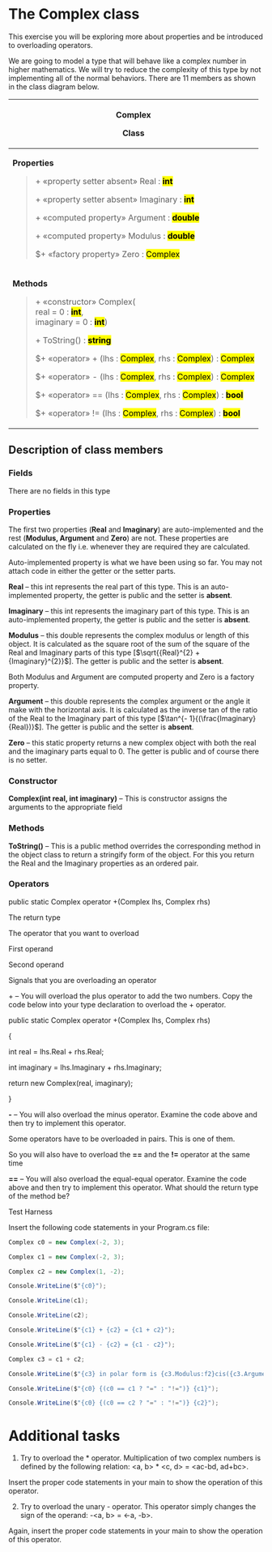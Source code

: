 # The Complex class

This exercise you will be exploring more about properties and be
introduced to overloading operators.

We are going to model a type that will behave like a complex number in
higher mathematics. We will try to reduce the complexity of this type by
not implementing all of the normal behaviors. There are 11 members as
shown in the class diagram below.

<table>
<colgroup>
<col style="width: 100%" />
</colgroup>
<thead>
<tr class="header">
<th><p><strong>Complex</strong></p>
<p>Class</p></th>
</tr>
</thead>
<tbody>
<tr class="odd">
<td><p><strong>Properties</strong></p>
<blockquote>
<p>+ «property setter absent» Real :
<strong><mark>int</mark></strong></p>
<p>+ «property setter absent» Imaginary :
<strong><mark>int</mark></strong></p>
<p>+ «computed property» Argument :
<strong><mark>double</mark></strong></p>
<p>+ «computed property» Modulus :
<strong><mark>double</mark></strong></p>
<p>$+ «factory property» Zero : <mark>Complex</mark></p>
</blockquote></td>
</tr>
<tr class="even">
<td><p><strong>Methods</strong></p>
<blockquote>
<p>+ «constructor» Complex(<br />
real = 0 : <strong><mark>int</mark></strong>,<br />
imaginary = 0 : <strong><mark>int</mark></strong>)</p>
<p>+ ToString() : <strong><mark>string</mark></strong></p>
<p>$+ «operator» + (lhs : <mark>Complex</mark>, rhs :
<mark>Complex</mark>) : <mark>Complex</mark></p>
<p>$+ «operator» - (lhs : <mark>Complex</mark>, rhs :
<mark>Complex</mark>) : <mark>Complex</mark></p>
<p>$+ «operator» == (lhs : <mark>Complex</mark>, rhs :
<mark>Complex</mark>) : <strong><mark>bool</mark></strong></p>
<p>$+ «operator» != (lhs : <mark>Complex</mark>, rhs :
<mark>Complex</mark>) : <strong><mark>bool</mark></strong></p>
</blockquote></td>
</tr>
</tbody>
</table>

## Description of class members

### Fields

There are no fields in this type

### Properties

The first two properties (**Real** and **Imaginary**) are
auto-implemented and the rest (**Modulus, Argument** and **Zero**) are
not. These properties are calculated on the fly i.e. whenever they are
required they are calculated.

Auto-implemented property is what we have been using so far. You may not
attach code in either the getter or the setter parts.

**Real** – this int represents the real part of this type. This is an
auto-implemented property, the getter is public and the setter is
**absent**.

**Imaginary** – this int represents the imaginary part of this type.
This is an auto-implemented property, the getter is public and the
setter is **absent**.

**Modulus** – this double represents the complex modulus or length of
this object. It is calculated as the square root of the sum of the
square of the Real and Imaginary parts of this type
\[$\sqrt{{Real}^{2} + {Imaginary}^{2}}$\]. The getter is public and the
setter is **absent**.

Both Modulus and Argument are computed property and Zero is a factory
property.

**Argument** – this double represents the complex argument or the angle
it make with the horizontal axis. It is calculated as the inverse tan of
the ratio of the Real to the Imaginary part of this type
\[$\tan^{- 1}{(\frac{Imaginary}{Real})}$\]. The getter is public and the
setter is **absent**.

**Zero** – this static property returns a new complex object with both
the real and the imaginary parts equal to 0. The getter is public and of
course there is no setter.

### Constructor

**Complex(int real, int imaginary)** – This is constructor assigns the
arguments to the appropriate field

### Methods

**ToString()** – This is a public method overrides the corresponding
method in the object class to return a stringify form of the object. For
this you return the Real and the Imaginary properties as an ordered
pair.

### Operators

public static Complex operator +(Complex lhs, Complex rhs)

The return type

The operator that you want to overload

First operand

Second operand

Signals that you are overloading an operator

\+ – You will overload the plus operator to add the two numbers. Copy
the code below into your type declaration to overload the + operator.

<span class="mark">public static Complex operator +(Complex lhs, Complex
rhs)</span>

<span class="mark">{</span>

<span class="mark">int real = lhs.Real + rhs.Real;</span>

<span class="mark">int imaginary = lhs.Imaginary + rhs.Imaginary;</span>

<span class="mark">return new Complex(real, imaginary);</span>

<span class="mark">}</span>

**-** – You will also overload the minus operator. Examine the code
above and then try to implement this operator.

Some operators have to be overloaded in pairs. This is one of them.

So you will also have to overload the **==** and the **!=** operator at
the same time

**==** – You will also overload the equal-equal operator. Examine the
code above and then try to implement this operator. What should the
return type of the method be?

Test Harness

Insert the following code statements in your Program.cs file:

``` cs
Complex c0 = new Complex(-2, 3);

Complex c1 = new Complex(-2, 3);

Complex c2 = new Complex(1, -2);

Console.WriteLine($"{c0}");

Console.WriteLine(c1);

Console.WriteLine(c2);

Console.WriteLine($"{c1} + {c2} = {c1 + c2}");

Console.WriteLine($"{c1} - {c2} = {c1 - c2}");

Complex c3 = c1 + c2;

Console.WriteLine($"{c3} in polar form is {c3.Modulus:f2}cis({c3.Argument:f2})");

Console.WriteLine($"{c0} {(c0 == c1 ? "=" : "!=")} {c1}");

Console.WriteLine($"{c0} {(c0 == c2 ? "=" : "!=")} {c2}");
```

# Additional tasks

1. Try to overload the \* operator. Multiplication of two complex
    numbers is defined by the following relation: \<a, b\> \* \<c, d\> =
    \<ac-bd, ad+bc\>.

Insert the proper code statements in your main to show the operation of
this operator.

2. Try to overload the unary - operator. This operator simply changes
    the sign of the operand: -\<a, b\> = \<-a, -b\>.

Again, insert the proper code statements in your main to show the
operation of this operator.
